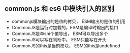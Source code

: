 ## common.js 和 es6 中模块引入的区别	

* commonjs模块输出的是值的拷贝， ESM输出的是值的引用
* CommonJS是运行时加载的，ESM是编译时输出的接口
* CommonJS是单shi个值导出， ESM可以导出多个
* CommonJS可以写在判断中， ESM只能写在开头
* CommonJS的this是当前模块， ESM的this是undefined